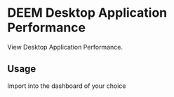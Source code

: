# DEEM Desktop Application Performance

<!-- Summary Start --> 
View Desktop Application Performance.
<!-- Summary End -->

## Usage

Import into the dashboard of your choice

